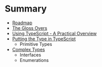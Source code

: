 # Summary 

* [Roadmap](chapter01_Roadmap.md)
* [The Gloss Overs](chapter02_TheGlossOvers.md)
* [Using TypeScript - A Practical Overview](chapter03_PracticalConsiderations.md)
* [Putting the Type in TypeScript](chapter04_IntroducingTypes.md)
  * Primitive Types
* [Complex Types](chapter05_ComplexTypes.md) 
  * Interfaces
  * Enumerations
